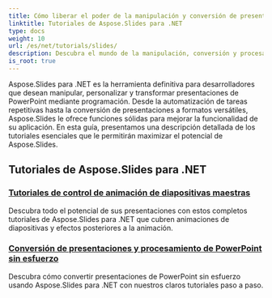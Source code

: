 ```yaml
---
title: Cómo liberar el poder de la manipulación y conversión de presentaciones
linktitle: Tutoriales de Aspose.Slides para .NET
type: docs
weight: 10
url: /es/net/tutorials/slides/
description: Descubra el mundo de la manipulación, conversión y procesamiento de presentaciones en PowerPoint con los tutoriales de Aspose.Slides para .NET. Aprenda a crear, convertir y mejorar presentaciones para obtener resultados impactantes.
is_root: true
---
```


Aspose.Slides para .NET es la herramienta definitiva para desarrolladores que desean manipular, personalizar y transformar presentaciones de PowerPoint mediante programación. Desde la automatización de tareas repetitivas hasta la conversión de presentaciones a formatos versátiles, Aspose.Slides le ofrece funciones sólidas para mejorar la funcionalidad de su aplicación. En esta guía, presentamos una descripción detallada de los tutoriales esenciales que le permitirán maximizar el potencial de Aspose.Slides.

## Tutoriales de Aspose.Slides para .NET
### [Tutoriales de control de animación de diapositivas maestras](./master-slide-animation-control/)
Descubra todo el potencial de sus presentaciones con estos completos tutoriales de Aspose.Slides para .NET que cubren animaciones de diapositivas y efectos posteriores a la animación.
### [Conversión de presentaciones y procesamiento de PowerPoint sin esfuerzo](./presentation-conversion-guide/)
Descubra cómo convertir presentaciones de PowerPoint sin esfuerzo usando Aspose.Slides para .NET con nuestros claros tutoriales paso a paso.